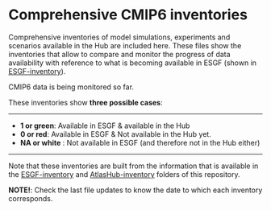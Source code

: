 # Comprehensive CMIP6 inventories

Comprehensive inventories of model simulations, experiments and scenarios available in the Hub are included here. These files show the inventories that allow to compare and monitor the progress of data availability with reference to what is becoming available in ESGF (shown in [ESGF-inventory](https://github.com/SantanderMetGroup/ATLAS/tree/devel/ESGF-inventory)).

CMIP6 data is being monitored so far. 

These inventories show **three possible cases**:

---
* **1 or green**: Available in ESGF & available in the Hub 
* **0 or red**: Available in ESGF & Not available in the Hub yet.
* **NA or white** : Not available in ESGF (and therefore not in the Hub either)
---

Note that these inventories are built from the information that is available in the [ESGF-inventory](https://github.com/SantanderMetGroup/ATLAS/tree/devel/ESGF-inventory) and [AtlasHub-inventory](https://github.com/SantanderMetGroup/ATLAS/tree/devel/AtlasHub-inventory) folders of this repository. 

**NOTE!**: Check the last file updates to know the date to which each inventory corresponds.
